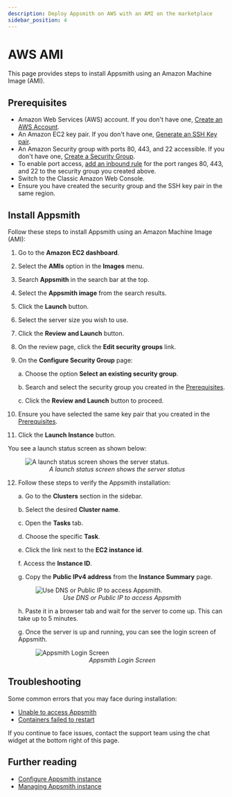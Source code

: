 ```yaml
---
description: Deploy Appsmith on AWS with an AMI on the marketplace
sidebar_position: 4
---
```


# AWS AMI
This page provides steps to install Appsmith using an Amazon Machine Image (AMI).

## Prerequisites

- Amazon Web Services (AWS) account. If you don't have one, [Create an AWS Account](https://aws.amazon.com/premiumsupport/knowledge-center/create-and-activate-aws-account/).
- An Amazon EC2 key pair. If you don't have one, [Generate an SSH Key pair](https://docs.aws.amazon.com/AWSEC2/latest/UserGuide/ec2-key-pairs.html#having-ec2-create-your-key-pair).
- An Amazon Security group with ports 80, 443, and 22 accessible. If you don't have one, [Create a Security Group](https://docs.aws.amazon.com/AWSEC2/latest/UserGuide/working-with-security-groups.html#creating-security-group).
- To enable port access, [add an inbound rule](https://docs.aws.amazon.com/AWSEC2/latest/UserGuide/working-with-security-groups.html#adding-security-group-rule) for the port ranges 80, 443, and 22 to the security group you created above.
- Switch to the Classic Amazon Web Console.
- Ensure you have created the security group and the SSH key pair in the same region.

## Install Appsmith

Follow these steps to install Appsmith using an Amazon Machine Image (AMI):

1. Go to the **Amazon** **EC2 dashboard**.
2. Select the **AMIs** option in the **Images** menu.
3. Search **Appsmith** in the search bar at the top.
4. Select the **Appsmith image** from the search results.
5. Click the **Launch** button.
6. Select the server size you wish to use.
7. Click the **Review and Launch** button.
8. On the review page, click the **Edit security groups** link.
9. On the **Configure Security Group** page:

    a. Choose the option **Select an existing security group**. 

    b. Search and select the security group you created in the [Prerequisites](#prerequisites). 

    c. Click the **Review and Launch** button to proceed.

10. Ensure you have selected the same key pair that you created in the [Prerequisites](#prerequisites).
11. Click the **Launch Instance** button.

You see a launch status screen as shown below:

<figure>
    <img src="/img/aws_ami_create_server_status.png" style={{width: "100%", height: "auto"}} alt="A launch status screen shows the server status." />
    <figcaption align="center"><i>A launch status screen shows the server status</i></figcaption>
</figure>

12. Follow these steps to verify the Appsmith installation:

    a. Go to the **Clusters** section in the sidebar.

    b. Select the desired **Cluster name**.

    c. Open the **Tasks** tab.

    d. Choose the specific **Task**.

    e. Click the link next to the **EC2 instance id**.

    f. Access the **Instance ID**.

    g. Copy the **Public IPv4 address** from the **Instance Summary** page.

      <figure>
      <img src="/img/aws-ecs-ami-find-DNS-to-access-appsmith.png" style={{width: "100%", height: "auto"}} alt="Use DNS or Public IP to access Appsmith." />
      <figcaption align="center"><i>Use DNS or Public IP to access Appsmith</i></figcaption>
      </figure>
    
    h. Paste it in a browser tab and wait for the server to come up. This can take up to 5 minutes. 
    
    g. Once the server is up and running, you can see the login screen of Appsmith.

      <figure>
      <img src="/img/aws-login-page.png" style={{width: "100%", height: "auto"}} alt="Appsmith Login Screen" />
      <figcaption align="center"><i>Appsmith Login Screen</i></figcaption>
      </figure>

## Troubleshooting

Some common errors that you may face during installation:

- [Unable to access Appsmith](/help-and-support/troubleshooting-guide/deployment-errors#unable-to-access-appsmith)
- [Containers failed to restart](/help-and-support/troubleshooting-guide/deployment-errors#containers-failed-to-start)

If you continue to face issues, contact the support team using the chat widget at the bottom right of this page.


## Further reading

* [Configure Appsmith instance](/getting-started/setup/instance-configuration/)
* [Managing Appsmith instance](/getting-started/setup/instance-management/)
